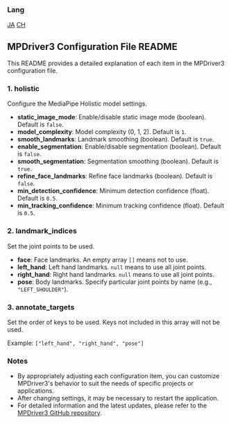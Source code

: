 ### Lang
[JA](/rm/engine/mediapipe/ja.md)
[CH](/rm/engine/mediapipe/ch.md)

## MPDriver3 Configuration File README

This README provides a detailed explanation of each item in the MPDriver3 configuration file.

### 1. holistic

Configure the MediaPipe Holistic model settings.

- **static_image_mode**: Enable/disable static image mode (boolean). Default is `false`.
- **model_complexity**: Model complexity (0, 1, 2). Default is `1`.
- **smooth_landmarks**: Landmark smoothing (boolean). Default is `true`.
- **enable_segmentation**: Enable/disable segmentation (boolean). Default is `false`.
- **smooth_segmentation**: Segmentation smoothing (boolean). Default is `true`.
- **refine_face_landmarks**: Refine face landmarks (boolean). Default is `false`.
- **min_detection_confidence**: Minimum detection confidence (float). Default is `0.5`.
- **min_tracking_confidence**: Minimum tracking confidence (float). Default is `0.5`.

### 2. landmark_indices

Set the joint points to be used.

- **face**: Face landmarks. An empty array `[]` means not to use.
- **left_hand**: Left hand landmarks. `null` means to use all joint points.
- **right_hand**: Right hand landmarks. `null` means to use all joint points.
- **pose**: Body landmarks. Specify particular joint points by name (e.g., `"LEFT_SHOULDER"`).

### 3. annotate_targets

Set the order of keys to be used. Keys not included in this array will not be used.

Example: `["left_hand", "right_hand", "pose"]`

### Notes

- By appropriately adjusting each configuration item, you can customize MPDriver3's behavior to suit the needs of specific projects or applications.
- After changing settings, it may be necessary to restart the application.
- For detailed information and the latest updates, please refer to the [MPDriver3 GitHub repository](https://github.com/plumiume/MPDriver3).
